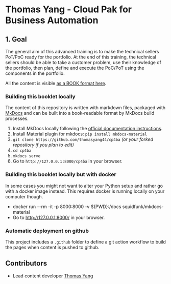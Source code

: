 # Thomas Yang - Cloud Pak for Business Automation

## 1. Goal
The general aim of this advanced training is to make the technical sellers PoT/PoC ready for the portfolio. At the end of this training, the technical sellers should be able to take a customer problem, use their knowledge of the portfolio, then plan, define and execute the PoC/PoT using the components in the portfolio.


All the content is visible [as a BOOK format here](https://thomasyang44.github.io/cp4ba/).  

### Building this booklet locally

The content of this repository is written with markdown files, packaged with [MkDocs](https://www.mkdocs.org/) and can be built into a book-readable format by MkDocs build processes.

1. Install MkDocs locally following the [official documentation instructions](https://www.mkdocs.org/#installation).
1. Install Material plugin for mkdocs:  `pip install mkdocs-material`
2. `git clone https://github.com/thomasyang44/cp4ba` _(or your forked repository if you plan to edit)_
3. `cd cp4ba`
4. `mkdocs serve`
5. Go to `http://127.0.0.1:8000/cp4ba` in your browser.

### Building this booklet locally but with docker

In some cases you might not want to alter your Python setup and rather go with a docker image instead. This requires docker is running locally on your computer though.

* docker run --rm -it -p 8000:8000 -v ${PWD}:/docs squidfunk/mkdocs-material
* Go to http://127.0.0.1:8000/ in your browser.


### Automatic deployment on github

This project includes a `.github` folder to define a git action workflow to build the pages when content is pushed to github.

## Contributors
* Lead content developer [Thomas Yang](https://www.linkedin.com/in/thomasyang44/)
